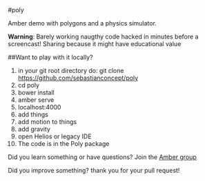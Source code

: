 #poly

Amber demo with polygons and a physics simulator.

**Warning**: Barely working naugthy code hacked in minutes before a screencast! Sharing because it might have educational value

##Want to play with it locally?

  1. in your git root directory do:     git clone https://github.com/sebastianconcept/poly
  2. cd poly
  3. bower install
  4. amber serve
  5. localhost:4000
  6. add things
  7. add motion to things
  8. add gravity
  9. open Helios or legacy IDE
  10. The code is in the Poly package

Did you learn something or have questions? Join the [Amber group](https://groups.google.com/forum/#!forum/amber-lang)

Did you improve something? thank you for your pull request!
